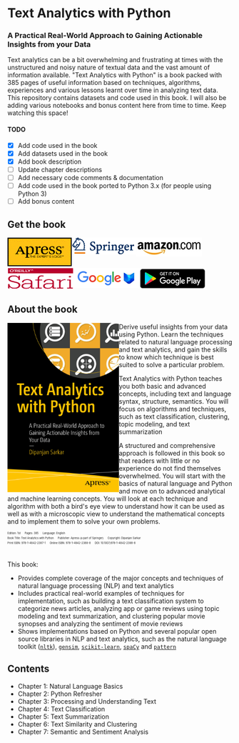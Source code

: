 # Text Analytics with Python
### A Practical Real-World Approach to Gaining Actionable Insights from your Data

Text analytics can be a bit overwhelming and frustrating at times
with the unstructured and noisy nature of textual data and the 
vast amount of information available. 
"Text Analytics with Python" is a book packed with 385 pages of useful information 
based on techniques, algorithms, experiences and various lessons learnt over time 
in analyzing text data. This repository contains datasets and code used in this book.
I will also be adding various notebooks and bonus content here from time to time. 
Keep watching this space!

#### TODO

- [x] Add code used in the book
- [x] Add datasets used in the book
- [x] Add book description
- [ ] Update chapter descriptions
- [ ] Add necessary code comments & documentation
- [ ] Add code used in the book ported to Python 3.x (for people using Python 3)
- [ ] Add bonus content

## Get the book 
<div>
<a target="_blank" href="http://www.apress.com/us/book/9781484223871">
  <img src="./image_gallery/apress_logo.png" alt="apress" align="left"/>
</a>
<a target="_blank" href="http://www.springer.com/us/book/9781484223871">
  <img src="./image_gallery/springer_logo.png" alt="springer" align="left"/>
</a>
<a target="_blank" href="https://www.amazon.com/Text-Analytics-Python-Real-World-Actionable/dp/148422387X/ref=sr_1_1?ie=UTF8&qid=1481143141&sr=8-1&keywords=text+analytics+with+python">
  <img src="./image_gallery/amazon_logo.jpg" alt="amazon" align="left"/>
</a>
<br>
</div>
<br><br><br>

<div>
<a target="_blank" href="https://www.safaribooksonline.com/library/view/text-analytics-with/9781484223871/">
  <img src="./image_gallery/safari_logo.jpg" alt="safari" align="left"/>
</a>
<a target="_blank" href="https://books.google.co.in/books?id=IimgDQAAQBAJ&dq=text+analytics+with+python&source=gbs_navlinks_s">
  <img src="./image_gallery/googlebooks_logo.png" alt="google" align="left"/>
</a>
<a target="_blank" href="https://play.google.com/store/books/details/Dipanjan_Sarkar_Text_Analytics_with_Python?id=IimgDQAAQBAJ">
  <img src="./image_gallery/googleplay_logo.png" alt="google" align="left"/>
</a>
<br>
</div>
<br><br>

## About the book 
<a target="_blank" href="https://www.amazon.com/Text-Analytics-Python-Real-World-Actionable/dp/148422387X/ref=sr_1_1?ie=UTF8&qid=1481143141&sr=8-1&keywords=text+analytics+with+python">
  <img src="./image_gallery/cover_front.png" alt="Book Cover" width="250" align="left"/>
</a>

Derive useful insights from your data using Python. 
Learn the techniques related to natural language processing and text analytics, 
and gain the skills to know which technique is best suited to solve a particular problem.

Text Analytics with Python teaches you both basic and advanced concepts, 
including text and language syntax, structure, semantics. 
You will focus on algorithms and techniques, such as text classification, 
clustering, topic modeling, and text summarization

A structured and comprehensive approach is followed in this book so that 
readers with little or no experience do not find themselves overwhelmed. 
You will start with the basics of natural language and Python and move on 
to advanced analytical and machine learning concepts. You will look at each 
technique and algorithm with both a bird's eye view to understand how it 
can be used as well as with a microscopic view to understand the mathematical 
concepts and to implement them to solve your own problems.

<div style='font-size:0.5em;'><sup>
Edition: 1st &emsp; Pages: 385 &emsp; Language: English<br/>
Book Title: Text Analytics with Python &emsp; Publisher: Apress (a part of Springer) &emsp; Copyright: Dipanjan Sarkar<br/>  
Print ISBN: 978-1-4842-2387-1 &emsp; Online ISBN: 978-1-4842-2388-8 &emsp; DOI: 10.1007/978-1-4842-2388-8<br/>
</div>


<br>

This book:
 - Provides complete coverage of the major concepts and 
 techniques of natural language processing (NLP) and text analytics
 - Includes practical real-world examples of techniques for implementation, 
  such as building a text classification system to categorize news articles, 
  analyzing app or game reviews using topic modeling and text summarization, 
  and clustering popular movie synopses and analyzing the sentiment of movie reviews
 - Shows implementations based on Python and several popular open source libraries 
 in NLP and text analytics, such as the natural language toolkit ([`nltk`](http://www.nltk.org/)), 
 [`gensim`](https://radimrehurek.com/gensim/), [`scikit-learn`](http://scikit-learn.org/stable/), [`spaCy`](https://spacy.io/) and [`pattern`](http://www.clips.ua.ac.be/pattern)
 
 
## Contents  

 - Chapter 1: Natural Language Basics
 - Chapter 2: Python Refresher
 - Chapter 3: Processing and Understanding Text
 - Chapter 4: Text Classification
 - Chapter 5: Text Summarization
 - Chapter 6: Text Similarity and Clustering
 - Chapter 7: Semantic and Sentiment Analysis


